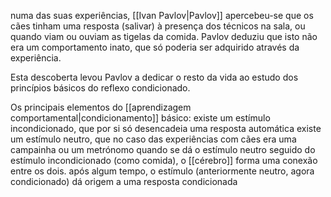 numa das suas experiências, [[Ivan Pavlov|Pavlov]] apercebeu-se que os cães tinham uma resposta (salivar) à presença dos técnicos na sala, ou quando viam ou ouviam as tigelas da comida. Pavlov deduziu que isto não era um comportamento inato, que só poderia ser adquirido através da experiência.

Esta descoberta levou Pavlov a dedicar o resto da vida ao estudo dos princípios básicos do reflexo condicionado.

Os principais elementos do [[aprendizagem comportamental|condicionamento]] básico:
existe um estímulo incondicionado, que por si só desencadeia uma resposta automática
existe um estímulo neutro, que no caso das experiências com cães era uma campainha ou um metrónomo
quando se dá o estímulo neutro seguido do estímulo incondicionado (como comida), o [[cérebro]] forma uma conexão entre os dois.
após algum tempo, o estímulo (anteriormente neutro, agora condicionado) dá origem a uma resposta condicionada
